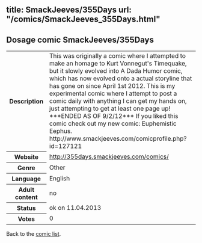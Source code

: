 title: SmackJeeves/355Days
url: "/comics/SmackJeeves_355Days.html"
---
Dosage comic SmackJeeves/355Days
-----------------------------------------

<table class="comicinfo">
<tr>
<th>Description</th><td>This was originally a comic where I attempted to make an homage to Kurt Vonnegut's Timequake, but it slowly evolved into A Dada Humor comic, which has now evolved onto a actual storyline that has gone on since April 1st 2012. This is my experimental comic where I attempt to post a comic daily with anything I can get my hands on, just attempting to get at least one page up! ***ENDED AS OF 9/2/12*** If you liked this comic check out my new comic: Euphemistic Eephus. http://www.smackjeeves.com/comicprofile.php?id=127121</td>
</tr>
<tr>
<th>Website</th><td><a href="http://355days.smackjeeves.com/comics/">http://355days.smackjeeves.com/comics/</a></td>
</tr>
<tr>
<th>Genre</th><td>Other</td>
</tr>
<tr>
<th>Language</th><td>English</td>
</tr>
<tr>
<th>Adult content</th><td>no</td>
</tr>
<tr>
<th>Status</th><td>ok on 11.04.2013</td>
</tr>
<tr>
<th>Votes</th><td>0</div></td>
</tr>
</table>

Back to the [comic list](../comic-index.html).
